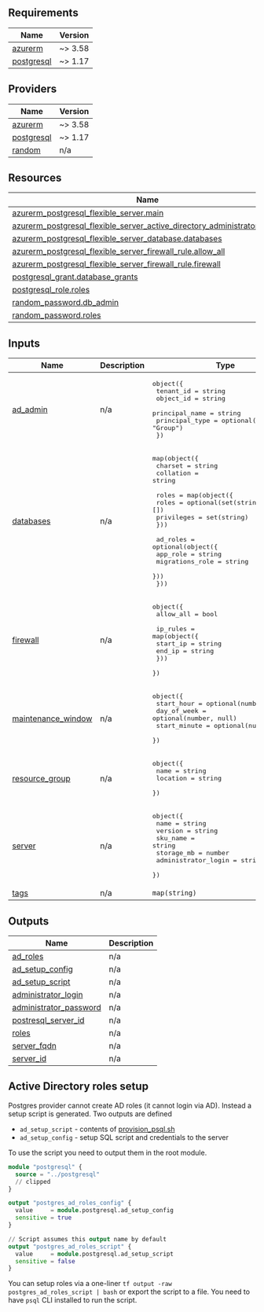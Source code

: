 <!-- BEGIN_TF_DOCS -->
## Requirements

| Name | Version |
|------|---------|
| <a name="requirement_azurerm"></a> [azurerm](#requirement\_azurerm) | ~> 3.58 |
| <a name="requirement_postgresql"></a> [postgresql](#requirement\_postgresql) | ~> 1.17 |

## Providers

| Name | Version |
|------|---------|
| <a name="provider_azurerm"></a> [azurerm](#provider\_azurerm) | ~> 3.58 |
| <a name="provider_postgresql"></a> [postgresql](#provider\_postgresql) | ~> 1.17 |
| <a name="provider_random"></a> [random](#provider\_random) | n/a |

## Resources

| Name | Type |
|------|------|
| [azurerm_postgresql_flexible_server.main](https://registry.terraform.io/providers/hashicorp/azurerm/latest/docs/resources/postgresql_flexible_server) | resource |
| [azurerm_postgresql_flexible_server_active_directory_administrator.admin](https://registry.terraform.io/providers/hashicorp/azurerm/latest/docs/resources/postgresql_flexible_server_active_directory_administrator) | resource |
| [azurerm_postgresql_flexible_server_database.databases](https://registry.terraform.io/providers/hashicorp/azurerm/latest/docs/resources/postgresql_flexible_server_database) | resource |
| [azurerm_postgresql_flexible_server_firewall_rule.allow_all](https://registry.terraform.io/providers/hashicorp/azurerm/latest/docs/resources/postgresql_flexible_server_firewall_rule) | resource |
| [azurerm_postgresql_flexible_server_firewall_rule.firewall](https://registry.terraform.io/providers/hashicorp/azurerm/latest/docs/resources/postgresql_flexible_server_firewall_rule) | resource |
| [postgresql_grant.database_grants](https://registry.terraform.io/providers/cyrilgdn/postgresql/latest/docs/resources/grant) | resource |
| [postgresql_role.roles](https://registry.terraform.io/providers/cyrilgdn/postgresql/latest/docs/resources/role) | resource |
| [random_password.db_admin](https://registry.terraform.io/providers/hashicorp/random/latest/docs/resources/password) | resource |
| [random_password.roles](https://registry.terraform.io/providers/hashicorp/random/latest/docs/resources/password) | resource |

## Inputs

| Name | Description | Type | Default | Required |
|------|-------------|------|---------|:--------:|
| <a name="input_ad_admin"></a> [ad\_admin](#input\_ad\_admin) | n/a | <pre>object({<br>    tenant_id      = string<br>    object_id      = string<br>    principal_name = string<br>    principal_type = optional(string, "Group")<br>  })</pre> | n/a | yes |
| <a name="input_databases"></a> [databases](#input\_databases) | n/a | <pre>map(object({<br>    charset   = string<br>    collation = string<br><br>    roles = map(object({<br>      roles      = optional(set(string), [])<br>      privileges = set(string)<br>    }))<br><br>    ad_roles = optional(object({<br>      app_role        = string<br>      migrations_role = string<br>    }))<br>  }))</pre> | n/a | yes |
| <a name="input_firewall"></a> [firewall](#input\_firewall) | n/a | <pre>object({<br>    allow_all = bool<br><br>    ip_rules = map(object({<br>      start_ip = string<br>      end_ip   = string<br>    }))<br>  })</pre> | n/a | yes |
| <a name="input_maintenance_window"></a> [maintenance\_window](#input\_maintenance\_window) | n/a | <pre>object({<br>    start_hour   = optional(number, 3)<br>    day_of_week  = optional(number, null)<br>    start_minute = optional(number, null)<br>  })</pre> | `{}` | no |
| <a name="input_resource_group"></a> [resource\_group](#input\_resource\_group) | n/a | <pre>object({<br>    name     = string<br>    location = string<br>  })</pre> | n/a | yes |
| <a name="input_server"></a> [server](#input\_server) | n/a | <pre>object({<br>    name                = string<br>    version             = string<br>    sku_name            = string<br>    storage_mb          = number<br>    administrator_login = string<br>  })</pre> | n/a | yes |
| <a name="input_tags"></a> [tags](#input\_tags) | n/a | `map(string)` | n/a | yes |

## Outputs

| Name | Description |
|------|-------------|
| <a name="output_ad_roles"></a> [ad\_roles](#output\_ad\_roles) | n/a |
| <a name="output_ad_setup_config"></a> [ad\_setup\_config](#output\_ad\_setup\_config) | n/a |
| <a name="output_ad_setup_script"></a> [ad\_setup\_script](#output\_ad\_setup\_script) | n/a |
| <a name="output_administrator_login"></a> [administrator\_login](#output\_administrator\_login) | n/a |
| <a name="output_administrator_password"></a> [administrator\_password](#output\_administrator\_password) | n/a |
| <a name="output_postresql_server_id"></a> [postresql\_server\_id](#output\_postresql\_server\_id) | n/a |
| <a name="output_roles"></a> [roles](#output\_roles) | n/a |
| <a name="output_server_fqdn"></a> [server\_fqdn](#output\_server\_fqdn) | n/a |
| <a name="output_server_id"></a> [server\_id](#output\_server\_id) | n/a |
<!-- END_TF_DOCS -->

## Active Directory roles setup

Postgres provider cannot create AD roles (it cannot login via AD). Instead a setup script is generated. Two outputs are defined

- `ad_setup_script` - contents of [provision_psql.sh](./provision_psql.sh)
- `ad_setup_config` - setup SQL script and credentials to the server

To use the script you need to output them in the root module.

```terraform
module "postgresql" {
  source = "../postgresql"
  // clipped
}

output "postgres_ad_roles_config" {
  value     = module.postgresql.ad_setup_config
  sensitive = true
}

// Script assumes this output name by default
output "postgres_ad_roles_script" {
  value     = module.postgresql.ad_setup_script
  sensitive = false
}
```

You can setup roles via a one-liner `tf output -raw postgres_ad_roles_script | bash` or export the script to a file.
You need to have `psql` CLI installed to run the script.
